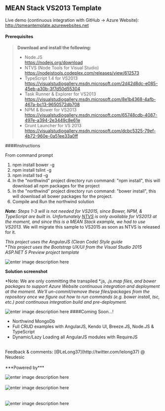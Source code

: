 MEAN Stack VS2013 Template
-------
Live demo (continuous integration with GitHub ->  Azure Website): http://tsmeantemplate.azurewebsites.net

#### <i class="icon-file"></i> Prerequisites
> **Download and install the following:**
> 
> - Node.JS <i class="icon-download"></i><br/>
> https://nodejs.org/download
> - NTVS (Node Tools for Visual Studio)<br/>
> https://nodejstools.codeplex.com/releases/view/612573
> - TypeScript 1.4 for VS2013 <i class="icon-download"></i><br/>
> https://visualstudiogallery.msdn.microsoft.com/2d42d8dc-e085-45eb-a30b-3f7d50d55304
> - Task Runner & Explorer for VS2013 <i class="icon-download"></i><br/>
> https://visualstudiogallery.msdn.microsoft.com/8e1b4368-4afb-467a-bc13-9650572db708
> - NPM & Bower for VS2013 <i class="icon-download"></i><br/>
>  https://visualstudiogallery.msdn.microsoft.com/65748cdb-4087-497e-a394-2e3449c8e61e
> - Grunt Launcher for VS 2013 <i class="icon-download"></i><br/>
> https://visualstudiogallery.msdn.microsoft.com/dcbc5325-79ef-4b72-960e-0a51ee33a0ff

####<i class="icon-cog"></i>Instructions

From command prompt

 1. npm install bower -g
 2. npm install tslint -g
 3. npm install tsd -g
 3. In the "northwind" project directory run command: "npm install", this will download all npm packages for the project
 4. In the "northwind" project directory run command: "bower install", this will download all bower packages for the project.
 5. Compile and Run the northwind solution

***Note:** Steps 1-3 will is not needed for VS2015, since Bower, NPM, & TypeScript are built in. Unfortunately [NTVS](http://nodejstools.codeplex.com) is only available for VS2013 at the moment, and since this is a MEAN Stack example, we had to use VS2013.* We will migrate this sample to VS2015 as soon as NTVS is released for it.

*This project uses the AngularJS (Clean Code) Style guide* <br/>
**This project uses the Bootstrap UX/UI from the Visual Studio 2015 ASP.NET 5 Preview project template* <br/>

![enter image description here](https://lelong37.files.wordpress.com/2015/04/2015-04-01_8-15-581.png)

**Solution screenshot**

*Note: We are only committing the transpiled *.js, *.js.map files, and bower packages to support Azure Website continuous integration and deployment at the moment. We'll un-commit/remove these files/packages from the repository once we figure out how to run commands (e.g. bower install, tsc, etc.) post continuous integration build and pre-deployment.*

![enter image description here](https://lelong37.files.wordpress.com/2015/04/2015-04-01_13-08-532.png)
####<i class="icon-cog"></i>Coming Soon...!

 - Northwind MongoDb
 - Full CRUD examples with AngularJS, Kendo UI, Breeze.JS, Node.JS & TypeScript
 - Dynamic/Lazy Loading all AngularJS modules with RequireJS

<br/>
Feedback & comments: [@LeLong37](http://twitter.com/lelong37) @ Neudesic
<br/><br/>
***Powered by***

![enter image description here](https://download-codeplex.sec.s-msft.com/Download?ProjectName=nodejstools&DownloadId=761175&Build=20983)
<br/><br/>
![enter image description here](http://lelong37.files.wordpress.com/2015/04/azure2.png)
<br/><br/><br/>
![enter image description here](http://www.neudesic.com/wp-content/themes/neu/images/neudesic.png)

 

